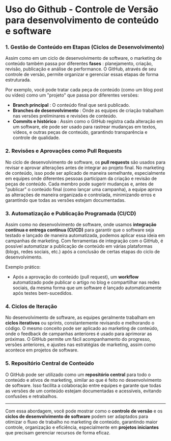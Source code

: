 # Uso do Github - Controle de Versão para desenvolvimento de conteúdo e software

### 1. **Gestão de Conteúdo em Etapas (Ciclos de Desenvolvimento)**

Assim como em um ciclo de desenvolvimento de software, o marketing de conteúdo também passa por diferentes  **fases** : planejamento, criação, revisão, publicação e análise de performance. O GitHub, através de seu controle de versão, permite organizar e gerenciar essas etapas de forma estruturada.

Por exemplo, você pode tratar cada peça de conteúdo (como um blog post ou vídeo) como um "projeto" que passa por diferentes versões:

* **Branch principal** : O conteúdo final que será publicado.
* **Branches de desenvolvimento** : Onde as equipes de criação trabalham nas versões preliminares e revisões de conteúdo.
* **Commits e histórico** : Assim como o GitHub registra cada alteração em um software, ele pode ser usado para rastrear mudanças em textos, vídeos, e outras peças de conteúdo, garantindo transparência e controle de qualidade.

### 2. **Revisões e Aprovações como Pull Requests**

No ciclo de desenvolvimento de software, os **pull requests** são usados para revisar e aprovar alterações antes de integrar ao projeto final. No marketing de conteúdo, isso pode ser aplicado de maneira semelhante, especialmente em equipes onde diferentes pessoas participam da criação e revisão de peças de conteúdo.
Cada membro pode sugerir mudanças e, antes de "publicar" o conteúdo final (como lançar uma campanha), a equipe aprova as alterações de maneira organizada e controlada, minimizando erros e garantindo que todas as versões estejam documentadas.

### 3. **Automatização e Publicação Programada (CI/CD)**

Assim como no desenvolvimento de software, onde usamos **integração contínua e entrega contínua (CI/CD)** para garantir que o software seja testado e lançado de maneira automatizada, podemos aplicar essa ideia em campanhas de marketing.
Com ferramentas de integração com o GitHub, é possível automatizar a publicação de conteúdo em várias plataformas (blogs, redes sociais, etc.) após a conclusão de certas etapas do ciclo de desenvolvimento.

Exemplo prático:

* Após a aprovação do conteúdo (pull request), um **workflow** automatizado pode publicar o artigo no blog e compartilhar nas redes sociais, da mesma forma que um software é lançado automaticamente após testes bem-sucedidos.

### 4. **Ciclos de Iteração**

No desenvolvimento de software, as equipes geralmente trabalham em **ciclos iterativos** ou sprints, constantemente revisando e melhorando o código. O mesmo conceito pode ser aplicado ao marketing de conteúdo, onde o feedback de campanhas anteriores é usado para aprimorar as próximas.
O GitHub permite um fácil acompanhamento do progresso, versões anteriores, e ajustes nas estratégias de marketing, assim como acontece em projetos de software.

### 5. **Repositório Central de Conteúdo**

O GitHub pode ser utilizado como um **repositório central** para todo o conteúdo e ativos de marketing, similar ao que é feito no desenvolvimento de software. Isso facilita a colaboração entre equipes e garante que todas as versões de um conteúdo estejam documentadas e acessíveis, evitando confusões e retrabalhos.

---

Com essa abordagem, você pode mostrar como o **controle de versão** e os **ciclos de desenvolvimento de software** podem ser adaptados para otimizar o fluxo de trabalho no marketing de conteúdo, garantindo maior controle, organização e eficiência, especialmente em **projetos iniciantes** que precisam gerenciar recursos de forma eficaz.
